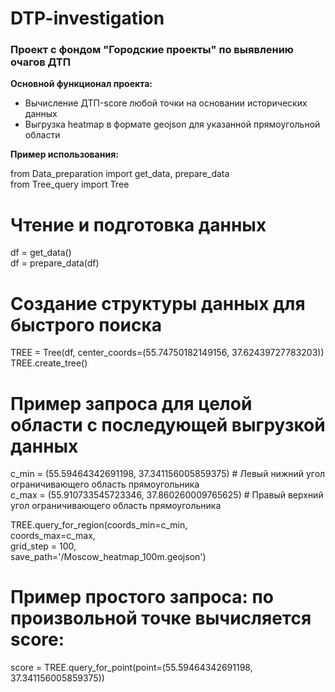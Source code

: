 # DTP-investigation
### Проект с фондом "Городские проекты" по выявлению очагов ДТП


**Основной функционал проекта:**
* Вычисление ДТП-score любой точки на основании исторических данных
* Выгрузка heatmap в формате geojson для указанной прямоугольной области


**Пример использования:**

from Data_preparation import get_data, prepare_data  
from Tree_query import Tree  

# Чтение и подготовка данных  
df = get_data()  
df = prepare_data(df)  

# Создание структуры данных для быстрого поиска  
TREE = Tree(df, center_coords=(55.74750182149156, 37.62439727783203))  
TREE.create_tree()  


# Пример запроса для целой области с последующей выгрузкой данных  

c_min = (55.59464342691198, 37.341156005859375)  # Левый нижний угол ограничивающего область прямоугольника  
c_max = (55.910733545723346, 37.860260009765625)  # Правый верхний угол ограничивающего область прямоугольника  

TREE.query_for_region(coords_min=c_min,  
                      coords_max=c_max,  
                      grid_step = 100,  
                      save_path='/Moscow_heatmap_100m.geojson')  
                      
# Пример простого запроса: по произвольной точке вычисляется score:  
score = TREE.query_for_point(point=(55.59464342691198, 37.341156005859375))  
                      

                               
